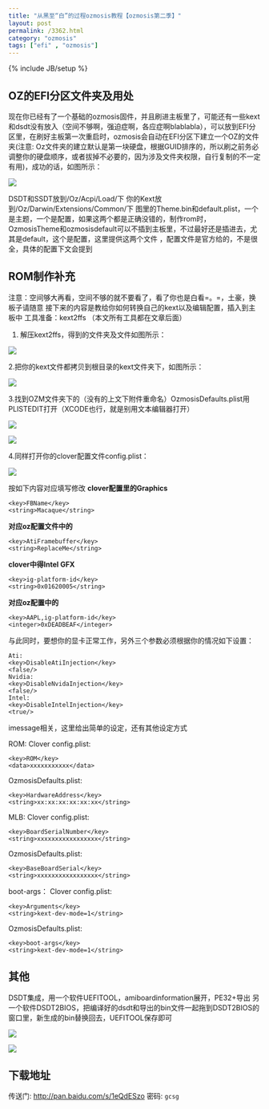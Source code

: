 ```yaml
---
title: "从黑至“白”的过程ozmosis教程【ozmosis第二季】"
layout: post
permalink: /3362.html
category: "ozmosis"
tags: ["efi" , "ozmosis"]
---
```

{% include JB/setup %}

## OZ的EFI分区文件夹及用处

现在你已经有了一个基础的ozmosis固件，并且刷进主板里了，可能还有一些kext和dsdt没有放入（空间不够啊，强迫症啊，各应症啊blablabla），可以放到EFI分区里，在刷好主板第一次重启时，ozmosis会自动在EFI分区下建立一个OZ的文件夹(注意: Oz文件夹的建立默认是第一块硬盘，根据GUID排序的，所以刷之前务必调整你的硬盘顺序，或者拔掉不必要的，因为涉及文件夹权限，自行复制的不一定有用)，成功的话，如图所示：

![](/wp-content/uploads/2015/06/170339s8jvmuv8w85c3yb8.png.thumb_.png)

DSDT和SSDT放到/Oz/Acpi/Load/下
你的Kext放到/Oz/Darwin/Extensions/Common/下
图里的Theme.bin和default.plist，一个是主题，一个是配置，如果这两个都是正确没错的，制作rom时，OzmosisTheme和ozmosisdefault可以不插到主板里，不过最好还是插进去，尤其是default，这个是配置，这里提供这两个文件
，配置文件是官方给的，不是很全，具体的配置下文会提到

## ROM制作补充

注意：空间够大再看，空间不够的就不要看了，看了你也是白看=。=，土豪，换板子请随意
接下来的内容是教给你如何转换自己的kext以及编辑配置，插入到主板中
工具准备：kext2ffs （本文所有工具都在文章后面）
1. 解压kext2ffs，得到的文件夹及文件如图所示： 

![](/wp-content/uploads/2015/06/NewImage9.png)

2.把你的kext文件都拷贝到根目录的kext文件夹下，如图所示：

![](/wp-content/uploads/2015/06/NewImage10.png)

3.找到OZM文件夹下的（没有的上文下附件重命名）OzmosisDefaults.plist用PLISTEDIT打开（XCODE也行，就是别用文本编辑器打开）

![](/wp-content/uploads/2015/06/NewImage11.png)

![](/wp-content/uploads/2015/06/NewImage11.png)

4.同样打开你的clover配置文件config.plist：

![](/wp-content/uploads/2015/06/NewImage12.png)

按如下内容对应填写修改
**clover配置里的Graphics**

```
<key>FBName</key>
<string>Macaque</string>
```
**对应oz配置文件中的**

```
<key>AtiFramebuffer</key>
<string>ReplaceMe</string>
```

**clover中得Intel GFX**

```
<key>ig-platform-id</key>
<string>0x01620005</string>
```
**对应oz配置中的**

```
<key>AAPL,ig-platform-id</key>
<integer>0xDEADBEAF</integer>
```
与此同时，要想你的显卡正常工作，另外三个参数必须根据你的情况如下设置：

```
Ati:
<key>DisableAtiInjection</key>
<false/>
Nvidia:
<key>DisableNvidaInjection</key>
<false/>
Intel:
<key>DisableIntelInjection</key>
<true/>
```
imessage相关，这里给出简单的设定，还有其他设定方式

ROM:
Clover config.plist:

```
<key>ROM</key>
<data>xxxxxxxxxxx</data>
```
OzmosisDefaults.plist:

```
<key>HardwareAddress</key>
<string>xx:xx:xx:xx:xx:xx</string>
```

MLB:
Clover config.plist:

```
<key>BoardSerialNumber</key>
<string>xxxxxxxxxxxxxxxxx</string>
```

OzmosisDefaults.plist:

```
<key>BaseBoardSerial</key>
<string>xxxxxxxxxxxxxxxxx</string>
```
boot-args：
Clover config.plist:

```
<key>Arguments</key>
<string>kext-dev-mode=1</string>
```

OzmosisDefaults.plist:

```
<key>boot-args</key>
<string>kext-dev-mode=1</string>
```
## 其他

DSDT集成，用一个软件UEFITOOL，amiboardinformation展开，PE32+导出
另一个软件DSDT2BIOS，把编译好的dsdt和导出的bin文件一起拖到DSDT2BIOS的窗口里，新生成的bin替换回去，UEFITOOL保存即可

![](/wp-content/uploads/2015/06/115033nveeic9ma7mctn5r.jpg.thumb_.jpg)

![](/wp-content/uploads/2015/06/115031daeazxn3oixx32do.jpg.thumb_.jpg)

## 下载地址

传送门: <http://pan.baidu.com/s/1eQdESzo> 密码: `gcsg`